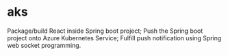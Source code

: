# aks
Package/build React inside Spring boot project; Push the Spring boot project onto Azure Kubernetes Service; Fulfill push notification using Spring web socket programming.
